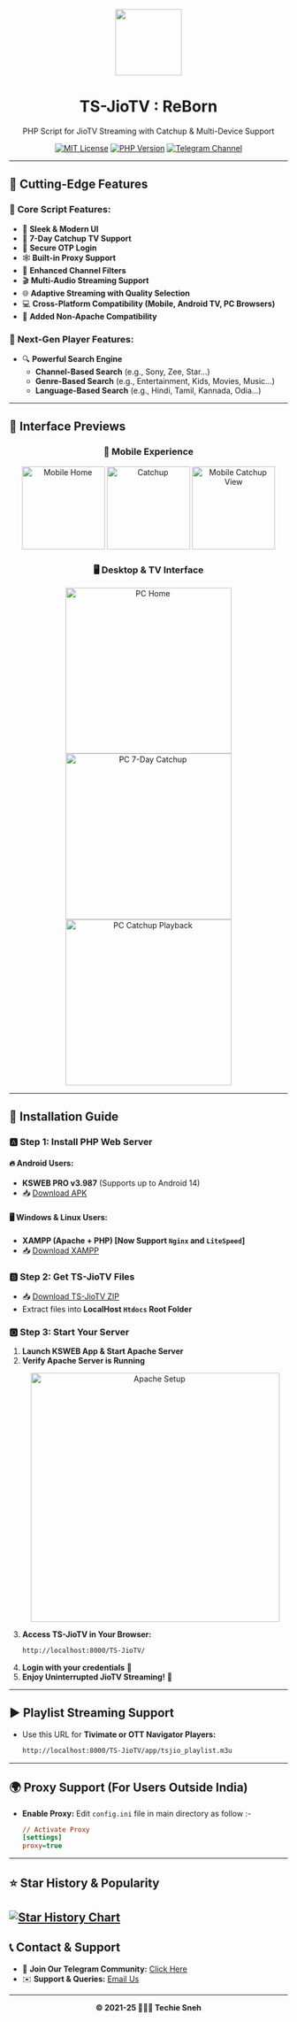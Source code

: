 <div align="center">
  <img src="https://i.ibb.co/BcjC6R8/jiotv.png" width="120">
  <h1 align="center">TS-JioTV : ReBorn</h1>
  <p align="center">PHP Script for JioTV Streaming with Catchup & Multi-Device Support</p>
  
  [![MIT License](https://img.shields.io/badge/License-MIT-green.svg)](https://github.com/mitthu786/TS-JioTV/blob/main/LICENSE)
  [![PHP Version](https://img.shields.io/badge/PHP-7.4%2B-blue.svg)](https://php.net/)
  [![Telegram Channel](https://img.shields.io/badge/Join-Telegram%20Channel-blue.svg)](https://tsneh.vercel.app/ts-tg)
</div>

---

## 🚀 Cutting-Edge Features

### 🎥 **Core Script Features:**

- 🌟 **Sleek & Modern UI**
- 📅 **7-Day Catchup TV Support**
- 🔐 **Secure OTP Login**
- 🕸️ **Built-in Proxy Support**
- 🎥 **Enhanced Channel Filters**
- 🎬 **Multi-Audio Streaming Support**
- 🌐 **Adaptive Streaming with Quality Selection**
- 💻 **Cross-Platform Compatibility (Mobile, Android TV, PC Browsers)**
- 📱 **Added Non-Apache Compatibility**

### 💖 **Next-Gen Player Features:**

- 🔍 **Powerful Search Engine**
  - **Channel-Based Search** (e.g., Sony, Zee, Star...)
  - **Genre-Based Search** (e.g., Entertainment, Kids, Movies, Music...)
  - **Language-Based Search** (e.g., Hindi, Tamil, Kannada, Odia...)

---

## 📸 Interface Previews

<div align="center">
  <h3>📱 Mobile Experience</h3>
  <img src="https://i.ibb.co/k2qY5Ny6/m-1.png" width="150" alt="Mobile Home">
  <img src="https://i.ibb.co/d4r760Rn/m-2.png" width="150" alt="Catchup">
  <img src="https://i.ibb.co/HfHnR4mG/m-3.png" alt="Mobile Catchup View" width="150">
</div>

<div align="center">
  <h3>🖥️ Desktop & TV Interface</h3>
  <img src="https://i.ibb.co/7JK6kWzx/d-1.png" alt="PC Home" width="300">
  <img src="https://i.ibb.co/B5z65DZk/d-2.png" alt="PC 7-Day Catchup" width="300">
  <img src="https://i.ibb.co/vC0SgCq1/d-3.png" alt="PC Catchup Playback" width="300">
</div>

---

## 📌 Installation Guide

### 🅰️ **Step 1: Install PHP Web Server**

#### 🔥 Android Users:

- **KSWEB PRO v3.987** (Supports up to Android 14)
- 📥 [Download APK](https://tsneh.vercel.app/ksweb_3.987.apk)

#### 🖥️ Windows & Linux Users:

- **XAMPP (Apache + PHP) [Now Support `Nginx` and `LiteSpeed`]**
- 📥 [Download XAMPP](https://www.apachefriends.org/download.html)

### 🅱️ **Step 2: Get TS-JioTV Files**

- 📥 [Download TS-JioTV ZIP](https://tsnehcors.mitthu.workers.dev/?https://github.com/mitthu786/TS-JioTV/blob/main/TS-JioTV.zip?raw=true)
- Extract files into **LocalHost `Htdocs` Root Folder**

### 🅾️ **Step 3: Start Your Server**

1. **Launch KSWEB App & Start Apache Server**
2. **Verify Apache Server is Running**
   <p align="center">
     <img src="https://i.ibb.co/GpGSP01/apache-htdoc.jpg" alt="Apache Setup" width="450">
   </p>
3. **Access TS-JioTV in Your Browser:**
   ```sh
   http://localhost:8000/TS-JioTV/
   ```
4. **Login with your credentials** 🔑
5. **Enjoy Uninterrupted JioTV Streaming!** 🎉

---

## ▶️ Playlist Streaming Support

- Use this URL for **Tivimate or OTT Navigator Players:**
  ```sh
  http://localhost:8000/TS-JioTV/app/tsjio_playlist.m3u
  ```

---

## 🌍 Proxy Support (For Users Outside India)

- **Enable Proxy:** Edit `config.ini` file in main directory as follow :-

  ```ini
  // Activate Proxy
  [settings]
  proxy=true
  ```

---

## ⭐ Star History & Popularity

## [![Star History Chart](https://api.star-history.com/svg?repos=mitthu786/TS-JioTV&type=Date)](https://www.star-history.com/#mitthu786/TS-JioTV&Date)

## 📞 Contact & Support

- 📢 **Join Our Telegram Community:** [Click Here](https://tsneh.vercel.app/ts-tg)
- ✉️ **Support & Queries:** [Email Us](mailto:techiesneh@protonmail.com)

---

<div align="center">
  <strong>© 2021-25 👨🏻‍💻 Techie Sneh</strong>
</div>
